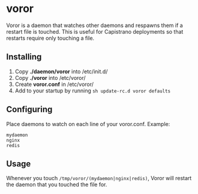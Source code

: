 voror
=====

Voror is a daemon that watches other daemons and respawns them if a restart
file is touched. This is useful for Capistrano deployments so that restarts
require only touching a file.

## Installing

1. Copy **./daemon/voror** into /etc/init.d/
2. Copy **./voror** into /etc/voror/
3. Create **voror.conf** in /etc/voror/
4. Add to your startup by running ```sh update-rc.d voror defaults```

## Configuring

Place daemons to watch on each line of your voror.conf. Example:

```
mydaemon
nginx
redis
```

## Usage

Whenever you touch ```/tmp/voror/(mydaemon|nginx|redis)```, Voror will restart
the daemon that you touched the file for.
